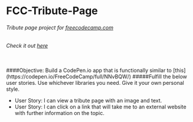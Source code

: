 # FCC-Tribute-Page
###### Tribute page project for [freecodecamp.com](http://www.freecodecamp.com)
###### Check it out [here](http://htmlpreview.github.io/?https://github.com/moT01/FCC-Tribute-Page/blob/master/index.html)


<br/>
####Objective: Build a CodePen.io app that is functionally similar to [this](https://codepen.io/FreeCodeCamp/full/NNvBQW/)
#####Fulfill the below user stories. Use whichever libraries you need. Give it your own personal style.

- User Story: I can view a tribute page with an image and text.
- User Story: I can click on a link that will take me to an external website with further information on the topic.
